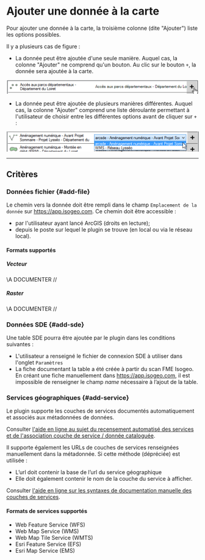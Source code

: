 # Ajouter une donnée à la carte

Pour ajouter une donnée à la carte, la troisième colonne (dite "Ajouter") liste les options possibles.

Il y a plusieurs cas de figure :

- La donnée peut être ajoutée d'une seule manière. Auquel cas, la colonne "Ajouter" ne comprend qu'un bouton. Au clic sur le bouton `+`, la donnée sera ajoutée à la carte.

![](../../assets/plugin_ArcMap_search_results_addOk_one_FR.png "Donnée ajoutable d\'une seule manière")

- La donnée peut être ajoutée de plusieurs manières différentes. Auquel cas, la colonne "Ajouter" comprend une liste déroulante permettant à l'utilisateur de choisir entre les différentes options avant de cliquer sur `+` :

![](/assets/plugin_ArcMap_search_results_addOk_multi_FR.png "Donnée ajoutable de plusieurs manières")

___

## Critères

### Données fichier {#add-file}

Le chemin vers la donnée doit être rempli dans le champ `Emplacement de la donnée` sur https://app.isogeo.com. Ce chemin doit être accessible :

* par l'utilisateur ayant lancé ArcGIS (droits en lecture);
* depuis le poste sur lequel le plugin se trouve (en local ou via le réseau local).

#### Formats supportés

##### Vecteur

\\A DOCUMENTER //

##### Raster

\\A DOCUMENTER //

### Données SDE {#add-sde}

Une table SDE pourra être ajoutée par le plugin dans les conditions suivantes : 

- L'utilisateur a renseigné le fichier de connexion SDE à utiliser dans l'onglet `Paramètres`
- La fiche documentant la table a été créée à partir du scan FME Isogeo. En créant une fiche manuellement dans https://app.isogeo.com, il est impossible de renseigner le champ *name* nécessaire à l’ajout de la table.

### Services géographiques {#add-service}

Le plugin supporte les couches de services documentés automatiquement et associés aux métadonnées de données.  

Consulter [l'aide en ligne au sujet du recensement automatisé des services et de l'association couche de service / donnée cataloguée](http://help.isogeo.com/fr/features/inventory/md_services/srv_intro.html).

Il supporte également les URLs de couches de services renseignées manuellement dans la métadonnée. Si cette méthode (dépréciée) est utilisée :
- L’url doit contenir la base de l’url du service géographique
- Elle doit également contenir le nom de la couche du service à afficher.

Consulter [l'aide en ligne sur les syntaxes de documentation manuelle des couches de services](http://help.isogeo.com/fr/features/publish/webservices.html).

#### Formats de services supportés

- Web Feature Service (WFS)
- Web Map Service (WMS)
- Web Map Tile Service (WMTS)
- Esri Feature Service (EFS)
- Esri Map Service (EMS)

